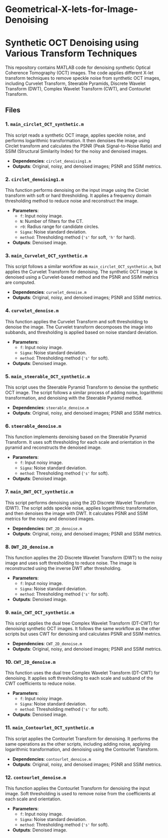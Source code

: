 # Geometrical-X-lets-for-Image-Denoising
# Synthetic OCT Denoising using Various Transform Techniques

This repository contains MATLAB code for denoising synthetic Optical Coherence Tomography (OCT) images. The code applies different X-let transform techniques to remove speckle noise from synthetic OCT images, including Curvelet Transform, Steerable Pyramids, Discrete Wavelet Transform (DWT), Complex Wavelet Transform (CWT), and Contourlet Transform.

## Files

### 1. `main_circlet_OCT_synthetic.m`
This script reads a synthetic OCT image, applies speckle noise, and performs logarithmic transformation. It then denoises the image using Circlet transform and calculates the PSNR (Peak Signal-to-Noise Ratio) and SSIM (Structural Similarity Index) for the noisy and denoised images.
- **Dependencies**: `circlet_denoising1.m`
- **Outputs**: Original, noisy, and denoised images; PSNR and SSIM metrics.

### 2. `circlet_denoising1.m`
This function performs denoising on the input image using the Circlet transform with soft or hard thresholding. It applies a frequency domain thresholding method to reduce noise and reconstruct the image.
- **Parameters**:
  - `f`: Input noisy image.
  - `N`: Number of filters for the CT.
  - `r0`: Radius range for candidate circles.
  - `Sigma`: Noise standard deviation.
  - `method`: Thresholding method (`'s'` for soft, `'h'` for hard).
- **Outputs**: Denoised image.

### 3. `main_Curvelet_OCT_synthetic.m`
This script follows a similar workflow as `main_circlet_OCT_synthetic.m`, but applies the Curvelet Transform for denoising. The synthetic OCT image is denoised using a Curvelet-based method and the PSNR and SSIM metrics are computed.
- **Dependencies**: `curvelet_denoise.m`
- **Outputs**: Original, noisy, and denoised images; PSNR and SSIM metrics.

### 4. `curvelet_denoise.m`
This function applies the Curvelet Transform and soft thresholding to denoise the image. The Curvelet transform decomposes the image into subbands, and thresholding is applied based on noise standard deviation.
- **Parameters**:
  - `f`: Input noisy image.
  - `Sigma`: Noise standard deviation.
  - `method`: Thresholding method (`'s'` for soft).
- **Outputs**: Denoised image.

### 5. `main_steerable_OCT_synthetic.m`
This script uses the Steerable Pyramid Transform to denoise the synthetic OCT image. The script follows a similar process of adding noise, logarithmic transformation, and denoising with the Steerable Pyramid method.
- **Dependencies**: `steerable_denoise.m`
- **Outputs**: Original, noisy, and denoised images; PSNR and SSIM metrics.

### 6. `steerable_denoise.m`
This function implements denoising based on the Steerable Pyramid Transform. It uses soft thresholding for each scale and orientation in the pyramid and reconstructs the denoised image.
- **Parameters**:
  - `f`: Input noisy image.
  - `Sigma`: Noise standard deviation.
  - `method`: Thresholding method (`'s'` for soft).
- **Outputs**: Denoised image.

### 7. `main_DWT_OCT_synthetic.m`
This script performs denoising using the 2D Discrete Wavelet Transform (DWT). The script adds speckle noise, applies logarithmic transformation, and then denoises the image with DWT. It calculates PSNR and SSIM metrics for the noisy and denoised images.
- **Dependencies**: `DWT_2D_denoise.m`
- **Outputs**: Original, noisy, and denoised images; PSNR and SSIM metrics.

### 8. `DWT_2D_denoise.m`
This function applies the 2D Discrete Wavelet Transform (DWT) to the noisy image and uses soft thresholding to reduce noise. The image is reconstructed using the inverse DWT after thresholding.
- **Parameters**:
  - `f`: Input noisy image.
  - `Sigma`: Noise standard deviation.
  - `method`: Thresholding method (`'s'` for soft).
- **Outputs**: Denoised image.

### 9. `main_CWT_OCT_synthetic.m`
This script applies the dual tree Complex Wavelet Transform (DT-CWT) for denoising synthetic OCT images. It follows the same workflow as the other scripts but uses CWT for denoising and calculates PSNR and SSIM metrics.
- **Dependencies**: `CWT_2D_denoise.m`
- **Outputs**: Original, noisy, and denoised images; PSNR and SSIM metrics.

### 10. `CWT_2D_denoise.m`
This function uses the dual tree Complex Wavelet Transform (DT-CWT) for denoising. It applies soft thresholding to each scale and subband of the CWT coefficients to reduce noise.
- **Parameters**:
  - `f`: Input noisy image.
  - `Sigma`: Noise standard deviation.
  - `method`: Thresholding method (`'s'` for soft).
- **Outputs**: Denoised image.

### 11. `main_Contourlet_OCT_synthetic.m`
This script applies the Contourlet Transform for denoising. It performs the same operations as the other scripts, including adding noise, applying logarithmic transformation, and denoising using the Contourlet Transform.
- **Dependencies**: `contourlet_denoise.m`
- **Outputs**: Original, noisy, and denoised images; PSNR and SSIM metrics.

### 12. `contourlet_denoise.m`
This function applies the Contourlet Transform for denoising the input image. Soft thresholding is used to remove noise from the coefficients at each scale and orientation.
- **Parameters**:
  - `f`: Input noisy image.
  - `Sigma`: Noise standard deviation.
  - `method`: Thresholding method (`'s'` for soft).
- **Outputs**: Denoised image.



